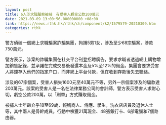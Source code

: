 ```yaml
---
layout: post
title: 6人涉求職騙案被捕　有受害人虧空公款200萬元
date: 2021-03-09 13:00:56.000000000 +08:00
link: https://news.rthk.hk/rthk/ch/component/k2/1579579-20210309.htm
categories: rthk
---
```


警方偵破一個網上求職騙案詐騙集團，拘捕5男1女，涉及至少68宗騙案，涉款750萬元。

警方表示，涉案的詐騙集團在社交平台刊登招聘廣告，要求求職者透過網上購物增加銷售記錄，並承諾在完成交易後發還本金及5%至12%的佣金。集團會要求受害人將錢存入他們的指定户口，而非網上平台付款，但在收到存款後失去聯絡。 

涉及的67宗個案，受害人損失1600元至40萬元不等，另外一宗個案涉及的騙款達200萬元。該案的受害人是一名在法律業務公司的會計師，警方表示受害人求財心切，虧空公款200萬，以「刷單」方式賺取佣金。

被捕人士年齡介乎18至69歲，報稱商人、侍應、學生，洗衣店店員及退休人士等，其中兩人是骨幹成員。行動中檢獲21萬現金、48張銀行卡、6部電腦和7個路由器。
